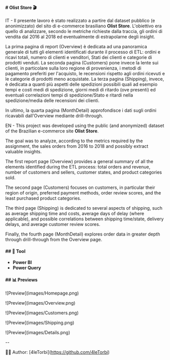 #### \# Olist Store 🎬



IT - Il presente lavoro è stato realizzato a partire dal dataset pubblico (e anonimizzato) del sito di e-commerce brasiliano **Olist Store**. L'obiettivo era quello di analizzare, secondo le metriche richieste dalla traccia, gli ordini di vendita dal 2016 al 2018 ed eventualmente di estrapolarne degli insight.

La prima pagina di report (Overview) è dedicata ad una panoramica generale di tutti gli elementi identificati durante il processo di ETL: ordini e ricavi totali, numero di clienti e venditori, Stati dei clienti e categorie di prodotti venduti. La seconda pagina (Customers) pone invece la lente sui clienti, in particolare sulla loro regione di provenienza, i metodi di pagamento preferiti per l'acquisto, le recensioni rispetto agli ordini ricevuti e le categorie di prodotti meno acquistate. La terza pagina (Shipping), invece, è dedicata a quanti più aspetti delle spedizioni possibili quali ad esempio tempi e costi medi di spedizione, giorni medi di ritardo (ove presenti) ed eventuali correlazioni tempi di spedizione/Stato e ritardi nella spedizione/media delle recensioni dei clienti.

In ultimo, la quarta pagina (MonthDetail) approfondisce i dati sugli ordini ricavabili dall'Overview mediante drill-through.



EN - This project was developed using the public (and anonymized) dataset of the Brazilian e-commerce site **Olist Store**.

The goal was to analyze, according to the metrics required by the assignment, the sales orders from 2016 to 2018 and possibly extract valuable insights.



The first report page (Overview) provides a general summary of all the elements identified during the ETL process: total orders and revenue, number of customers and sellers, customer states, and product categories sold.



The second page (Customers) focuses on customers, in particular their region of origin, preferred payment methods, order review scores, and the least purchased product categories.



The third page (Shipping) is dedicated to several aspects of shipping, such as average shipping time and costs, average days of delay (where applicable), and possible correlations between shipping time/state, delivery delays, and average customer review scores.



Finally, the fourth page (MonthDetail) explores order data in greater depth through drill-through from the Overview page.



#### \##  🔧 Tool



* **Power BI**
* **Power Query**



#### \## 📊 Previews



!\[Preview](images/Homepage.png)



!\[Preview](images/Overview.png)



!\[Preview](images/Customers.png)



!\[Preview](images/Shipping.png)



!\[Preview](images/Details.png)



--



👨‍💻 Author: \[4leTorbi](https://github.com/4leTorbi)

